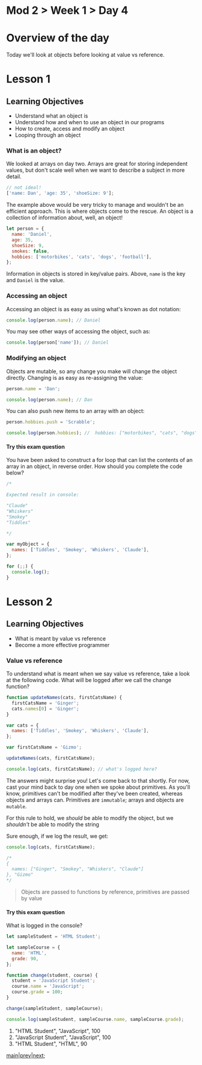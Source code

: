 # Mod 2 > Week 1 > Day 4

# Overview of the day

Today we'll look at objects before looking at value vs reference.

# Lesson 1

## Learning Objectives

- Understand what an object is
- Understand how and when to use an object in our programs
- How to create, access and modify an object
- Looping through an object

### What is an object?

We looked at arrays on day two. Arrays are great for storing independent values, but don't scale well when we want to describe a subject in more detail.

```javascript
// not ideal!
['name: Dan', 'age: 35', 'shoeSize: 9'];
```

The example above would be very tricky to manage and wouldn't be an efficient approach. This is where objects come to the rescue. An object is a collection of information about, well, an object!

```javascript
let person = {
  name: 'Daniel',
  age: 35,
  shoeSize: 9,
  smokes: false,
  hobbies: ['motorbikes', 'cats', 'dogs', 'football'],
};
```

Information in objects is stored in key/value pairs. Above, `name` is the key and `Daniel` is the value.

### Accessing an object

Accessing an object is as easy as using what's known as dot notation:

```javascript
console.log(person.name); // Daniel
```

You may see other ways of accessing the object, such as:

```javascript
console.log(person['name']); // Daniel
```

### Modifying an object

Objects are mutable, so any change you make will change the object directly. Changing is as easy as re-assigning the value:

```javascript
person.name = 'Dan';

console.log(person.name); // Dan
```

You can also push new items to an array with an object:

```javascript
person.hobbies.push = 'Scrabble';

console.log(person.hobbies); //  hobbies: ["motorbikes", "cats", "dogs", "football", "Scrabble"]
```

#### Try this exam question

You have been asked to construct a for loop that can list the contents of an array in an object, in reverse order. How should you complete the code below?

```javascript
/* 

Expected result in console:

"Claude"
"Whiskers"
"Smokey"
"Tiddles"

*/

var myObject = {
  names: ['Tiddles', 'Smokey', 'Whiskers', 'Claude'],
};

for (;;) {
  console.log();
}
```

# Lesson 2

## Learning Objectives

- What is meant by value vs reference
- Become a more effective programmer

### Value vs reference

To understand what is meant when we say value vs reference, take a look at the following code. What will be logged after we call the change function?

```javascript
function updateNames(cats, firstCatsName) {
  firstCatsName = 'Ginger';
  cats.names[0] = 'Ginger';
}

var cats = {
  names: ['Tiddles', 'Smokey', 'Whiskers', 'Claude'],
};

var firstCatsName = 'Gizmo';

updateNames(cats, firstCatsName);

console.log(cats, firstCatsName); // what's logged here?
```

The answers might surprise you! Let's come back to that shortly. For now, cast your mind back to day one when we spoke about primitives. As you'll know, primitives can't be modified after they've been created, whereas objects and arrays can. Primitives are `immutable`; arrays and objects are `mutable`.

For this rule to hold, we _should_ be able to modify the object, but we _shouldn't_ be able to modify the string

Sure enough, if we log the result, we get:

```javascript
console.log(cats, firstCatsName);

/*
{
  names: ["Ginger", "Smokey", "Whiskers", "Claude"]
}, "Gizmo"
*/
```

> Objects are passed to functions by reference, primitives are passed by value

#### Try this exam question

What is logged in the console?

```javascript
let sampleStudent = 'HTML Student';

let sampleCourse = {
  name: 'HTML',
  grade: 90,
};

function change(student, course) {
  student = 'JavaScript Student';
  course.name = 'JavaScript';
  course.grade = 100;
}

change(sampleStudent, sampleCourse);

console.log(sampleStudent, sampleCourse.name, sampleCourse.grade);
```

1. "HTML Student", "JavaScript", 100
2. "JavaScript Student", "JavaScript", 100
3. "HTML Student", "HTML", 90

[main](/swe)|[prev](/swe/mod2/wk1/day3.html)|[next](/swe/mod2/wk1/day5.html);
